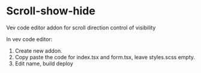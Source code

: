 # Scroll-show-hide
Vev code editor addon for scroll direction control of visibility


In vev code editor:

1. Create new addon.
2. Copy paste the code for index.tsx and form.tsx, leave styles.scss empty.
3. Edit name, build deploy
